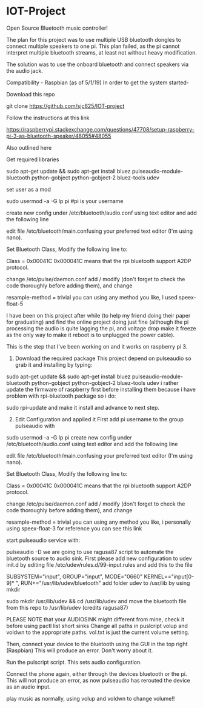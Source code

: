 # IOT-Project
Open Source Bluetooth music controller!

The plan for this project was to use multiple USB bluetooth dongles to connect
multiple speakers to one pi. This plan failed, as the pi cannot interpret multiple
bluetooth streams, at least not without heavy modification.

The solution was to use the onboard bluetooth and connect speakers via the audio jack.

Compatibility - Raspbian (as of 5/1/19)
In order to get the system started-

Download this repo

git clone https://github.com/sjc625/IOT-project

Follow the instructions at this link

https://raspberrypi.stackexchange.com/questions/47708/setup-raspberry-pi-3-as-bluetooth-speaker/48055#48055

Also outlined here

Get required libraries

sudo apt-get update && sudo apt-get install bluez pulseaudio-module-bluetooth python-gobject python-gobject-2 bluez-tools udev

set user as a mod

sudo usermod -a -G lp pi  #pi is your username

create new config under /etc/bluetooth/audio.conf using text editor and add the following line

[General]:
Enable=Source,Sink,Media,Socket
edit file /etc/bluetooth/main.confusing your preferred text editor (I'm using nano).

Set Bluetooth Class, Modify the following line to:

 Class = 0x00041C
0x000041C means that the rpi bluetooth support A2DP protocol.

change /etc/pulse/daemon.conf add / modify (don't forget to check the code thoroughly before adding them), and change

resample-method = trivial
you can using any method you like, I used speex-float-5


I have been on this project after while (to help my friend doing their paper for graduating) and find the online project doing just fine (although the pi processing the audio is quite lagging the pi, and voltage drop make it freeze as the only way to make it reboot is to unplugged the power cable).

This is the step that I've been working on and it works on raspberry pi 3.

1. Download the required package
This project depend on pulseaudio so grab it and installing by typing:

sudo apt-get update && sudo apt-get install bluez pulseaudio-module-bluetooth python-gobject python-gobject-2 bluez-tools udev
i rather update the firmware of raspberry first before installing them because i have problem with rpi-bluetooth package so i do:

sudo rpi-update
and make it install and advance to next step.

2. Edit Configuration and applied it
First add pi username to the group pulseaudio with

sudo usermod -a -G lp pi
create new config under /etc/bluetooth/audio.conf using text editor and add the following line

[General]:
Enable=Source,Sink,Media,Socket
edit file /etc/bluetooth/main.confusing your preferred text editor (I'm using nano).

Set Bluetooth Class, Modify the following line to:

 Class = 0x00041C
0x000041C means that the rpi bluetooth support A2DP protocol.

change /etc/pulse/daemon.conf add / modify (don't forget to check the code thoroughly before adding them), and change

resample-method = trivial
you can using any method you like, i personally using speex-float-3 for reference you can see this link

start pulseaudio service with:

pulseaudio -D
we are going to use ragusa87 script to automate the bluetooth source to audio sink. First please add new configuration to udev init.d by editing file /etc/udev/rules.d/99-input.rules and add this to the file

SUBSYSTEM="input", GROUP="input", MODE="0660"
KERNEL=="input[0-9]* ", RUN+="/usr/lib/udev/bluetooth"
add folder udev to /usr/lib by using mkdir

sudo mkdir /usr/lib/udev && cd /usr/lib/udev
and move the bluetooth file from this repo to /usr/lib/udev (credits ragusa87)

PLEASE NOTE that your AUDIOSINK might different from mine, check it before using pactl list short sinks
Change all paths in puslcript volup and voldwn to the appropriate paths.
vol.txt is just the current volume setting.

Then, connect your device to the bluetooth using the GUI in the top right (Raspbian)
This will produce an error. Don't worry about it.

Run the pulscript script. This sets audio configuration.

Connect the phone again, either through the devices bluetooth or the pi. This
will not produce an error, as now pulseaudio has rerouted the device as an audio input.

play music as normally, using volup and voldwn to change volume!!
